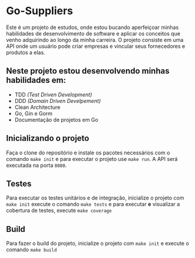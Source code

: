 # Go-Suppliers

Este é um projeto de estudos, onde estou bucando aperfeiçoar minhas habilidades de desenvolvimento de software e aplicar os conceitos que venho adquirindo ao longo da minha carreira. O projeto consiste em uma API onde um usuário pode criar empresas e vincular seus fornecedores e produtos a elas.

## Neste projeto estou desenvolvendo minhas habilidades em:
* TDD *(Test Driven Development)*
* DDD *(Domain Driven Develpement)*
* Clean Architecture
* Go, Gin e Gorm
* Documentação de projetos em Go

## Inicializando o projeto
Faça o clone do repositório e instale os pacotes necessários com o comando ```make init``` e para executar o projeto use ```make run```. A API será executada na porta ```8080```.

## Testes
Para executar os testes unitários e de integração, inicialize o projeto com ```make init``` execute o comando ```make tests``` e para executar **e** visualizar a cobertura de testes, execute ```make coverage```

## Build
Para fazer o build do projeto, inicialize o projeto com ```make init``` e execute o comando ```make build```
